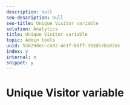 ```yaml
---
description: null
seo-description: null
seo-title: Unique Visitor variable
solution: Analytics
title: Unique Visitor variable
topic: Admin tools
uuid: 55829dec-ca92-4e1f-b9ff-393d53bcd3a5
index: y
internal: n
snippet: y
---
```


# Unique Visitor variable

